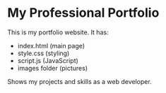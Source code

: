 # My Professional Portfolio

This is my portfolio website. It has:

- index.html (main page)
- style.css (styling)
- script.js (JavaScript)
- images folder (pictures)

Shows my projects and skills as a web developer.

